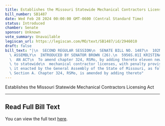 ```yaml
---
title: Establishes the Missouri Statewide Mechanical Contractors Licensing Act
bill_number: SB1487
date: Wed Feb 28 2024 00:00:00 GMT-0600 (Central Standard Time)
status: Introduced
chamber: Senate
sponsor: Unknown
vote_summary: Unavailable
legiscan_url: https://legiscan.com/MO/text/SB1487/id/2946010
draft: false
bill_text: "|\n  SECOND REGULAR SESSION\n  SENATE BILL NO. 1487\n  102ND GENERA L\
  \ ASSEMBLY\n  INTRODUCED BY SENATOR BROWN (26).\n  5956S.01I KRISTINA MARTIN, Secretary\n\
  \  AN ACT\n  To amend chapter 324, RSMo, by adding thereto eleven new sections relating\
  \ to statewide\n  mechanical contractor licenses, with penalty provisions.\n  Be\
  \ it enacted by the General Assembly of the State of Missouri, as follows:\n  1\
  \ Section A. Chapter 324, RSMo, is amended by adding thereto"
---
```

Establishes the Missouri Statewide Mechanical Contractors Licensing Act

---

## Read Full Bill Text

You can view the full text [here](https://legiscan.com/MO/text/SB1487/id/2946010).
